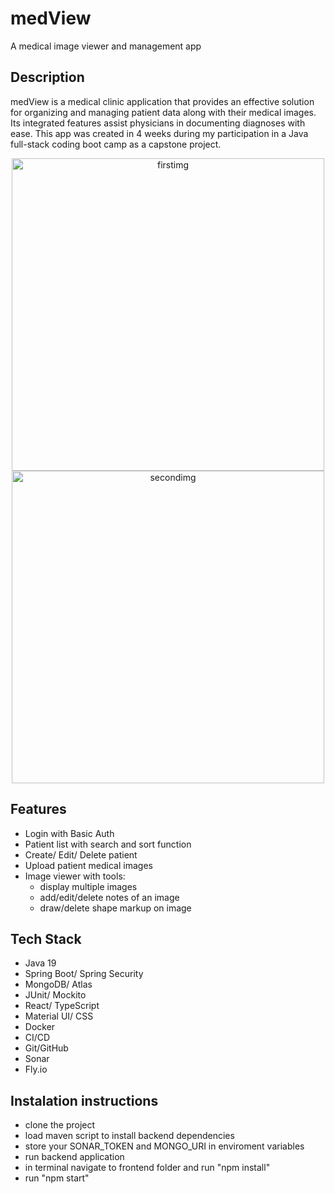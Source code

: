 # medView
A medical image viewer and management app 

## Description
medView is a medical clinic application that provides an effective solution for organizing and managing patient data along with their medical images. 
Its integrated features assist physicians in documenting diagnoses with ease. 
This app was created in 4 weeks during my participation in a Java full-stack coding boot camp as a capstone project.

<p align="center">
<img width="500" alt="firstimg" src="https://user-images.githubusercontent.com/49959704/222956492-c348c938-2fcc-496b-8ebe-7049fad58ef9.png">

<img width="500" alt="secondimg" src="https://user-images.githubusercontent.com/49959704/222956710-dd07f295-e3d9-4c9c-8d0f-53f1de2df0b0.png">

</p>

## Features
- Login with Basic Auth
- Patient list with search and sort function
- Create/ Edit/ Delete patient
- Upload patient medical images
- Image viewer with tools: 
  + display multiple images
  + add/edit/delete notes of an image
  + draw/delete shape markup on image
  
## Tech Stack
- Java 19
- Spring Boot/ Spring Security
- MongoDB/ Atlas
- JUnit/ Mockito
- React/ TypeScript
- Material UI/ CSS
- Docker
- CI/CD
- Git/GitHub
- Sonar
- Fly.io

## Instalation instructions
- clone the project
- load maven script to install backend dependencies
- store your SONAR_TOKEN and MONGO_URI in enviroment variables
- run backend application
- in terminal navigate to frontend folder and run "npm install"
- run "npm start"

